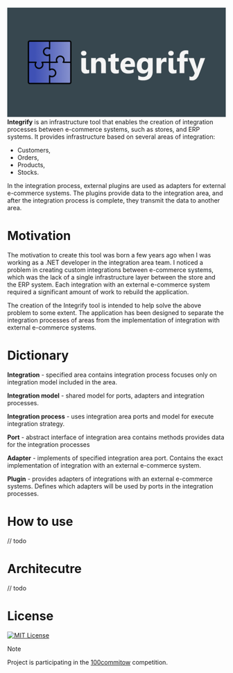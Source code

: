 ![integrify_banner](docs/integrify.banner.png)
**Integrify** is an infrastructure tool that enables the creation of integration processes between e-commerce systems, such as stores, and ERP systems. It provides infrastructure based on several areas of integration:
* Customers,
* Orders,
* Products,
* Stocks.

In the integration process, external plugins are used as adapters for external e-commerce systems. The plugins provide data to the integration area, and after the integration process is complete, they transmit the data to another area.

# Motivation
The motivation to create this tool was born a few years ago when I was working as a .NET developer in the integration area team. I noticed a problem in creating custom integrations between e-commerce systems, which was the lack of a single infrastructure layer between the store and the ERP system. Each integration with an external e-commerce system required a significant amount of work to rebuild the application. 

The creation of the Integrify tool is intended to help solve the above problem to some extent. The application has been designed to separate the integration processes of areas from the implementation of integration with external e-commerce systems.

# Dictionary

**Integration** - specified area contains integration process focuses only on integration model included in the area.

**Integration model** - shared model for ports, adapters and integration processes. 

**Integration process** - uses integration area ports and model for execute integration strategy.

**Port** - abstract interface of integration area contains methods provides data for  the integration processes

**Adapter** - implements of specified integration area port. Contains the exact implementation of integration with an external e-commerce system.

**Plugin** - provides adapters of integrations with an external e-commerce systems. Defines which adapters will be used by ports in the integration processes.





# How to use
// todo 

# Architecutre
// todo

# License
[![MIT License](https://img.shields.io/badge/License-MIT-green.svg)](https://choosealicense.com/licenses/mit/)

> [!NOTE]  
> Project is participating in the [100commitow](https://100commitow.pl/ "100commitow.pl") competition.